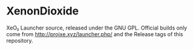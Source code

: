 # XenonDioxide
XeO₂ Launcher source, released under the GNU GPL. Official builds only come from http://projxe.xyz/launcher.php/ and the Release tags of this repository.
